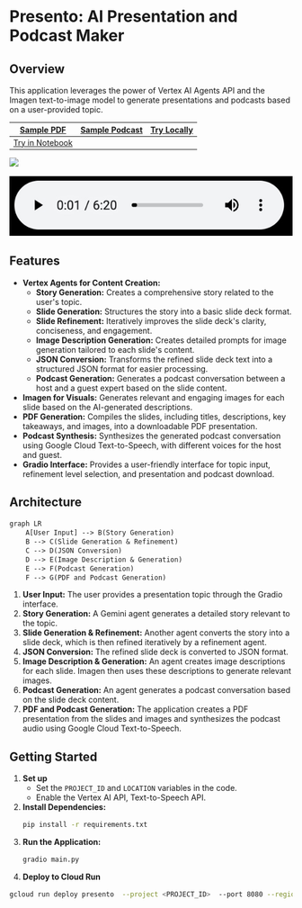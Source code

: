 # Presento: AI Presentation and Podcast Maker

## Overview

This application leverages the power of Vertex AI Agents API and the Imagen text-to-image model to generate presentations and podcasts based on a user-provided topic. 

| [Sample PDF](./LearningtoLearn.pdf) | [Sample Podcast](./podcast-big-bang-theory.mp3) | [Try Locally](https://github.com/krishnaji/presento/tree/main?tab=readme-ov-file#getting-started) |
| ------------------------------------- | --------------------------------- | ---------------------------------------------------------------------------------------------- |
|   [Try in Notebook](./Notebook.ipynb)  |                                   |                                                                                                |


![](Learn2Learn.gif)


[![podcast)](./podcast-img.jpg)](https://krishnaji.github.io/sample-files/podcast-big-bang-theory.mp4)

## Features

* **Vertex Agents for Content Creation:**  
    * **Story Generation:** Creates a comprehensive story related to the user's topic.
    * **Slide Generation:** Structures the story into a basic slide deck format.
    * **Slide Refinement:** Iteratively improves the slide deck's clarity, conciseness, and engagement.
    * **Image Description Generation:** Creates detailed prompts for image generation tailored to each slide's content.
    * **JSON Conversion:**  Transforms the refined slide deck text into a structured JSON format for easier processing.
    * **Podcast Generation:** Generates a podcast conversation between a host and a guest expert based on the slide content.
* **Imagen for Visuals:**  Generates relevant and engaging images for each slide based on the AI-generated descriptions.
* **PDF Generation:** Compiles the slides, including titles, descriptions, key takeaways, and images, into a downloadable PDF presentation.
* **Podcast Synthesis:** Synthesizes the generated podcast conversation using Google Cloud Text-to-Speech, with different voices for the host and guest.
* **Gradio Interface:**  Provides a user-friendly interface for topic input, refinement level selection, and presentation and podcast download.


## Architecture
```mermaid
graph LR
    A[User Input] --> B(Story Generation)
    B --> C(Slide Generation & Refinement)
    C --> D(JSON Conversion)
    D --> E(Image Description & Generation)
    E --> F(Podcast Generation)
    F --> G(PDF and Podcast Generation)
```
1. **User Input:** The user provides a presentation topic through the Gradio interface.
2. **Story Generation:** A Gemini agent generates a detailed story relevant to the topic.
3. **Slide Generation & Refinement:** Another agent converts the story into a slide deck, which is then refined iteratively by a refinement agent.
4. **JSON Conversion:** The refined slide deck is converted to JSON format.
5. **Image Description & Generation:** An agent creates image descriptions for each slide. Imagen then uses these descriptions to generate relevant images.
6. **Podcast Generation:** An agent generates a podcast conversation based on the slide deck content.
7. **PDF and Podcast Generation:** The application creates a PDF presentation from the slides and images and synthesizes the podcast audio using Google Cloud Text-to-Speech.

## Getting Started

1. **Set up**
   - Set the `PROJECT_ID` and `LOCATION` variables in the code.
   - Enable the Vertex AI API, Text-to-Speech API.
2. **Install Dependencies:**
   ```bash
   pip install -r requirements.txt
   ```
3. **Run the Application:**
   ```bash
   gradio main.py 
   ```
4. **Deploy to Cloud Run**
```bash 
gcloud run deploy presento  --project <PROJECT_ID>  --port 8080 --region us-central1 --min-instances 1 
```
